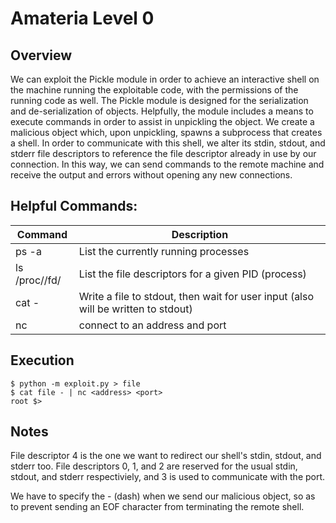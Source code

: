 # Amateria Level 0

## Overview

We can exploit the Pickle module in order to achieve an interactive shell on the machine running the exploitable code, with the permissions of the running code as well.  The Pickle module is designed for the serialization and de-serialization of objects.  Helpfully, the module includes a means to execute commands in order to assist in unpickling the object.  We create a malicious object which, upon unpickling, spawns a subprocess that creates a shell.  In order to communicate with this shell, we alter its stdin, stdout, and stderr file descriptors to reference the file descriptor already in use by our connection.  In this way, we can send commands to the remote machine and receive the output and errors without opening any new connections.

## Helpful Commands:

Command | Description
--------|------------
ps -a | List the currently running processes
ls /proc/<PID>/fd/ | List the file descriptors for a given PID (process)
cat <file> - | Write a file to stdout, then wait for user input (also will be written to stdout)
nc <address> <port> | connect to an address and port

## Execution

```
$ python -m exploit.py > file
$ cat file - | nc <address> <port>
root $>
```

## Notes

File descriptor 4 is the one we want to redirect our shell's stdin, stdout, and stderr too.  File descriptors 0, 1, and 2 are reserved for the usual stdin, stdout, and stderr respectiviely, and 3 is used to communicate with the port.

We have to specify the - (dash) when we send our malicious object, so as to prevent sending an EOF character from terminating the remote shell.
